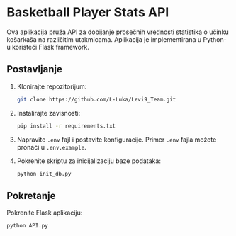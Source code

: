 # Basketball Player Stats API

Ova aplikacija pruža API za dobijanje prosečnih vrednosti statistika o učinku košarkaša na različitim utakmicama. Aplikacija je implementirana u Python-u koristeći Flask framework.

## Postavljanje

1. Klonirajte repozitorijum:

    ```bash
    git clone https://github.com/L-Luka/Levi9_Team.git
    ```

2. Instalirajte zavisnosti:

    ```bash
    pip install -r requirements.txt
    ```

3. Napravite `.env` fajl i postavite konfiguracije. Primer `.env` fajla možete pronaći u `.env.example`.

4. Pokrenite skriptu za inicijalizaciju baze podataka:

    ```bash
    python init_db.py
    ```

## Pokretanje

Pokrenite Flask aplikaciju:

```bash
python API.py
